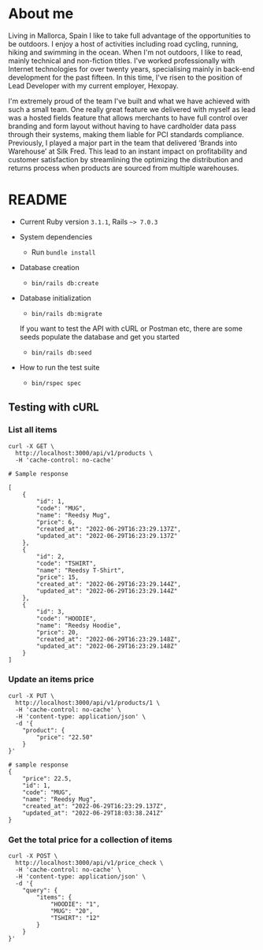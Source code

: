 # About me

Living in Mallorca, Spain I like to take full advantage of the opportunities to be outdoors. I enjoy a host of activities including road cycling, running, hiking and swimming in the ocean. When I'm not outdoors, I like to read, mainly technical and non-fiction titles. I've worked professionally with Internet technologies for over twenty years, specialising mainly in back-end development for the past fifteen. In this time, I've risen to the position of Lead Developer with my current employer, Hexopay.

I'm extremely proud of the team I've built and what we have achieved with such a small team. One really great feature we delivered with myself as lead was a hosted fields feature that allows merchants to have full control over branding and form layout without having to have cardholder data pass through their systems, making them liable for PCI standards compliance. Previously, I played a major part in the team that delivered ‘Brands into Warehouse’ at Silk Fred. This lead to an instant impact on profitability and customer satisfaction by streamlining the optimizing the distribution and returns process when products are sourced from multiple warehouses.

# README

- Current Ruby version `3.1.1`, Rails `~> 7.0.3`

- System dependencies

  - Run `bundle install`

- Database creation

  - `bin/rails db:create`

- Database initialization

  - `bin/rails db:migrate`

  If you want to test the API with cURL or Postman etc, there are some seeds populate the database and get you started

  - `bin/rails db:seed`

- How to run the test suite

  - `bin/rspec spec`

## Testing with cURL

### List all items

```
curl -X GET \
  http://localhost:3000/api/v1/products \
  -H 'cache-control: no-cache'

# Sample response

[
    {
        "id": 1,
        "code": "MUG",
        "name": "Reedsy Mug",
        "price": 6,
        "created_at": "2022-06-29T16:23:29.137Z",
        "updated_at": "2022-06-29T16:23:29.137Z"
    },
    {
        "id": 2,
        "code": "TSHIRT",
        "name": "Reedsy T-Shirt",
        "price": 15,
        "created_at": "2022-06-29T16:23:29.144Z",
        "updated_at": "2022-06-29T16:23:29.144Z"
    },
    {
        "id": 3,
        "code": "HOODIE",
        "name": "Reedsy Hoodie",
        "price": 20,
        "created_at": "2022-06-29T16:23:29.148Z",
        "updated_at": "2022-06-29T16:23:29.148Z"
    }
]
```

### Update an items price

```
curl -X PUT \
  http://localhost:3000/api/v1/products/1 \
  -H 'cache-control: no-cache' \
  -H 'content-type: application/json' \
  -d '{
	"product": {
		"price": "22.50"
	}
}'

# sample response
{
    "price": 22.5,
    "id": 1,
    "code": "MUG",
    "name": "Reedsy Mug",
    "created_at": "2022-06-29T16:23:29.137Z",
    "updated_at": "2022-06-29T18:03:38.241Z"
}
```

### Get the total price for a collection of items

```
curl -X POST \
  http://localhost:3000/api/v1/price_check \
  -H 'cache-control: no-cache' \
  -H 'content-type: application/json' \
  -d '{
	"query": {
		"items": {
			"HOODIE": "1",
			"MUG": "20",
			"TSHIRT": "12"
		}
	}
}'
```

